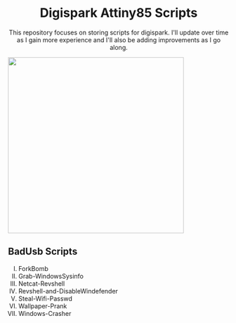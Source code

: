 <h1 align="center">Digispark Attiny85 Scripts</h1>

<p align="center">This repository focuses on storing scripts for digispark. I'll update over time as I gain more experience and I'll also be adding improvements as I go along.</p>

<img align="center" width="400" height="400" src="https://github.com/EndlssNightmare/Digispark-scripts/assets/110058202/7cf31e71-e6ac-4a74-ac69-3762e93ea66f">

<body>
  <h2> BadUsb Scripts </h2>
<ol type="I">
<li>ForkBomb</li>
<li>Grab-WindowsSysinfo</li>
<li>Netcat-Revshell</li>
<li>Revshell-and-DisableWindefender</li>
<li>Steal-Wifi-Passwd</li>
<li>Wallpaper-Prank</li>
<li>Windows-Crasher</li>
</ol>
</body>
</html>

